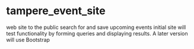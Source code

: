 # tampere_event_site
web site to the public search for and save upcoming events
initial site will test functionality by forming queries and displaying results.
A later version will use Bootstrap
